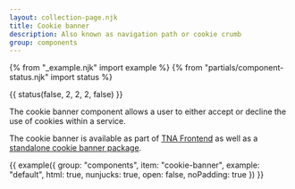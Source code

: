 ```yaml
---
layout: collection-page.njk
title: Cookie banner
description: Also known as navigation path or cookie crumb
group: components
---
```


{% from "_example.njk" import example %}
{% from "partials/component-status.njk" import status %}

{{ status(false, 2, 2, 2, false) }}

The cookie banner component allows a user to either accept or decline the use of cookies within a service.

The cookie banner is available as part of [TNA Frontend](https://www.npmjs.com/package/@nationalarchives/frontend) as well as a [standalone cookie banner package](https://www.npmjs.com/package/@nationalarchives/frontend-cookie-banner).

{{ example({ group: "components", item: "cookie-banner", example: "default", html: true, nunjucks: true, open: false, noPadding: true }) }}
